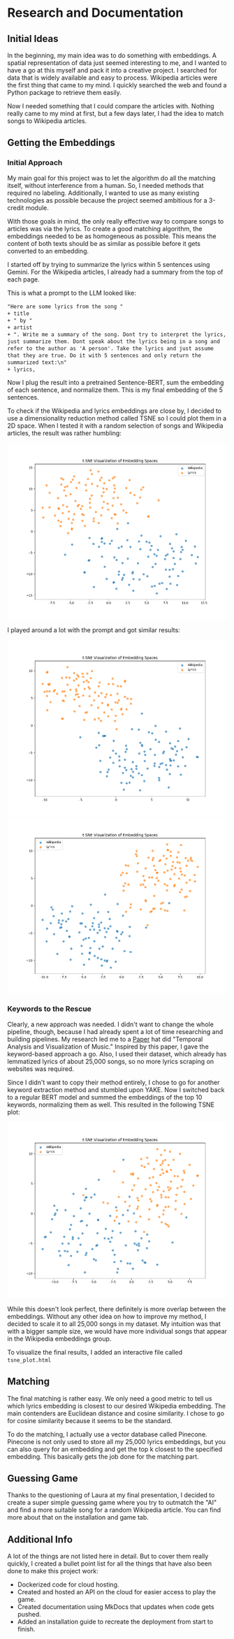 # Research and Documentation

## Initial Ideas

In the beginning, my main idea was to do something with embeddings. A spatial representation of data just seemed interesting to me, and I wanted to have a go at this myself and pack it into a creative project. I searched for data that is widely available and easy to process. Wikipedia articles were the first thing that came to my mind. I quickly searched the web and found a Python package to retrieve them easily.

Now I needed something that I could compare the articles with. Nothing really came to my mind at first, but a few days later, I had the idea to match songs to Wikipedia articles.

## Getting the Embeddings

### Initial Approach
My main goal for this project was to let the algorithm do all the matching itself, without interference from a human. So, I needed methods that required no labeling. Additionally, I wanted to use as many existing technologies as possible because the project seemed ambitious for a 3-credit module.

With those goals in mind, the only really effective way to compare songs to articles was via the lyrics. To create a good matching algorithm, the embeddings needed to be as homogeneous as possible. This means the content of both texts should be as similar as possible before it gets converted to an embedding.

I started off by trying to summarize the lyrics within 5 sentences using Gemini. For the Wikipedia articles, I already had a summary from the top of each page.

This is what a prompt to the LLM looked like:

    "Here are some lyrics from the song "
    + title
    + " by "
    + artist
    + ". Write me a summary of the song. Dont try to interpret the lyrics, just summarize them. Dont speak about the lyrics being in a song and refer to the author as 'A person'. Take the lyrics and just assume that they are true. Do it with 5 sentences and only return the summarized text:\n"
    + lyrics,

Now I plug the result into a pretrained Sentence-BERT, sum the embedding of each sentence, and normalize them. This is my final embedding of the 5 sentences.

To check if the Wikipedia and lyrics embeddings are close by, I decided to use a dimensionality reduction method called TSNE so I could plot them in a 2D space. When I tested it with a random selection of songs and Wikipedia articles, the result was rather humbling:

![Test 1](graphs/Test.png)

I played around a lot with the prompt and got similar results:

![Test 2](graphs/Test2.png)
![Test 3](graphs/Test3.png)

### Keywords to the Rescue

Clearly, a new approach was needed. I didn't want to change the whole pipeline, though, because I had already spent a lot of time researching and building pipelines. My research led me to a [Paper](https://sol.sbc.org.br/index.php/eniac/article/view/12155) hat did "Temporal Analysis and Visualization of Music." Inspired by this paper, I gave the keyword-based approach a go. Also, I used their dataset, which already has lemmatized lyrics of about 25,000 songs, so no more lyrics scraping on websites was required.

Since I didn't want to copy their method entirely, I chose to go for another keyword extraction method and stumbled upon YAKE. Now I switched back to a regular BERT model and summed the embeddings of the top 10 keywords, normalizing them as well. This resulted in the following TSNE plot:

![Final TSNE](graphs/FinalTest.png)

While this doesn't look perfect, there definitely is more overlap between the embeddings. Without any other idea on how to improve my method, I decided to scale it to all 25,000 songs in my dataset. My intuition was that with a bigger sample size, we would have more individual songs that appear in the Wikipedia embeddings group.

To visualize the final results, I added an interactive file called `tsne_plot.html` 

## Matching
The final matching is rather easy. We only need a good metric to tell us which lyrics embedding is closest to our desired Wikipedia embedding. The main contenders are Euclidean distance and cosine similarity. I chose to go for cosine similarity because it seems to be the standard.

To do the matching, I actually use a vector database called Pinecone. Pinecone is not only used to store all my 25,000 lyrics embeddings, but you can also query for an embedding and get the top k closest to the specified embedding. This basically gets the job done for the matching part.

## Guessing Game

Thanks to the questioning of Laura at my final presentation, I decided to create a super simple guessing game where you try to outmatch the "AI" and find a more suitable song for a random Wikipedia article. You can find more about that on the installation and game tab.

## Additional Info

A lot of the things are not listed here in detail. But to cover them really quickly, I created a bullet point list for all the things that have also been done to make this project work:

- Dockerized code for cloud hosting.
- Created and hosted an API on the cloud for easier access to play the game.
- Created documentation using MkDocs that updates when code gets pushed.
- Added an installation guide to recreate the deployment from start to finish.
